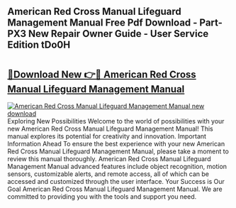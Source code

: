 ## American Red Cross Manual Lifeguard Management Manual Free Pdf Download - Part-PX3 New Repair Owner Guide - User Service Edition tDo0H

# <h2><a href="http://bc58386.oget.top/?id=American+Red+Cross+Manual+Lifeguard+Management+Manual">🔗Download New 👉🔴 American Red Cross Manual Lifeguard Management Manual</a></h2>

[![American Red Cross Manual Lifeguard Management Manual new download](https://i.imgur.com/5g1atiW.png)](http://bc58386.oget.top/?id=American+Red+Cross+Manual+Lifeguard+Management+Manual)
Exploring New Possibilities Welcome to the world of possibilities with your new American Red Cross Manual Lifeguard Management Manual! This manual explores its potential for creativity and innovation. Important Information Ahead To ensure the best experience with your new American Red Cross Manual Lifeguard Management Manual, please take a moment to review this manual thoroughly. American Red Cross Manual Lifeguard Management Manual advanced features include object recognition, motion sensors, customizable alerts, and remote access, all of which can be accessed and customized through the user interface. Your Success is Our Goal American Red Cross Manual Lifeguard Management Manual. We are committed to providing you with the tools and support you need.
